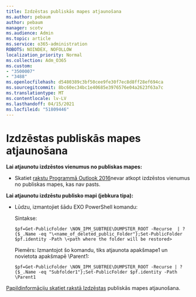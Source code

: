 ```yaml
---
title: Izdzēstas publiskās mapes atjaunošana
ms.author: pebaum
author: pebaum
manager: scotv
ms.audience: Admin
ms.topic: article
ms.service: o365-administration
ROBOTS: NOINDEX, NOFOLLOW
localization_priority: Normal
ms.collection: Adm_O365
ms.custom:
- "3500007"
- "3488"
ms.openlocfilehash: d5480389c3bf50cee9fe30f7ec8d8ff28ef694ca
ms.sourcegitcommit: 8bc60ec34bc1e40685e3976576e04a2623f63a7c
ms.translationtype: MT
ms.contentlocale: lv-LV
ms.lasthandoff: 04/15/2021
ms.locfileid: "51809446"
---
```

# <a name="restore-a-deleted-public-folder"></a>Izdzēstas publiskās mapes atjaunošana

**Lai atjaunotu izdzēstos vienumus no publiskas mapes:**

- Skatiet [rakstu Programmā Outlook 2016](https://aka.ms/pfrec)nevar atkopt izdzēstos vienumus no publiskas mapes, kas nav pasts.
 
**Lai atjaunotu izdzēstu publisko mapi (jebkura tipa):** 

- Lūdzu, izmantojiet šādu EXO PowerShell komandu:

    Sintakse:

     `$pf=Get-PublicFolder \NON_IPM_SUBTREE\DUMPSTER_ROOT -Recurse  | ?{$_.Name -eq "\<name_of_deleted_public_Folder"};Set-PublicFolder $pf.identity -Path \<path where the folder will be restored>`

    Piemērs: Izmantojot šo komandu, tiks atjaunota apakšmape1 un novietota apakšmapē \Parent1:

    `$pf=Get-PublicFolder \NON_IPM_SUBTREE\DUMPSTER_ROOT -Recurse | ?{$_.Name -eq "Subfolder1"};Set-PublicFolder $pf.identity -Path \Parent1`

[Papildinformāciju skatiet rakstā Izdzēstas](https://docs.microsoft.com/exchange/collaboration-exo/public-folders/restore-deleted-public-folder) publiskās mapes atjaunošana.
